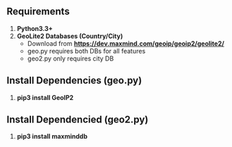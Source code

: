 Requirements
------------------------------------------------------------------
1. **Python3.3+**
2. **GeoLite2 Databases (Country/City)**
    * Download from **https://dev.maxmind.com/geoip/geoip2/geolite2/**
    * geo.py requires both DBs for all features
    * geo2.py only requires city DB

Install Dependencies (geo.py)
------------------------------------------------------------------
1. **pip3 install GeoIP2**

Install Dependencied (geo2.py)
------------------------------------------------------------------
1. **pip3 install maxminddb**
